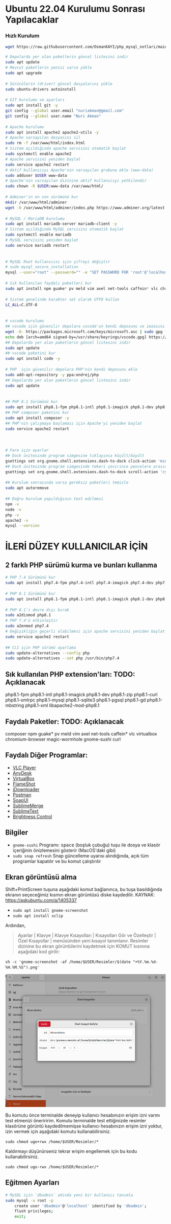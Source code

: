 
# Ubuntu 22.04 Kurulumu Sonrası Yapılacaklar

### Hızlı Kurulum
```bash
wget https://raw.githubusercontent.com/OsmanKAYI/php_mysql_notlari/main/ubuntu.22.04.kurulumu.sh -O - | sh
```

```bash
# Depolarda yer alan paketlerin güncel listesini indir
sudo apt update
# Mevcut paketlerin yenisi varsa yükle
sudo apt upgrade

# Sürücülerin (driver) güncel dosyalarını yükle
sudo ubuntu-drivers autoinstall

# GIT kurulumu ve ayarları
sudo apt install git -y
git config --global user.email "nuriakman@gmail.com"
git config --global user.name "Nuri Akman"

# Apache kurulumu
sudo apt install apache2 apache2-utils -y
# Apache varsayılan dosyasını sil
sudo rm -f /var/www/html/index.html
# Sistem açıldığında apache servisini otomatik başlat
sudo systemctl enable apache2
# Apache servisini yeniden başlat
sudo service apache2 restart
# Aktif kullanıcıyı Apache'nin varsayılan grubuna ekle (www-data)
sudo adduser $USER www-data
# Apache'nin varsayılan dizinine aktif kullanıcıyı yetkilendir
sudo chown -R $USER:www-data /var/www/html/

# Adminer'in en son sürümünü kur
mkdir /var/www/html/adminer
wget -O /var/www/html/adminer/index.php https://www.adminer.org/latest.php

# MySQL / MariaDB kurulumu
sudo apt install mariadb-server mariadb-client -y
# Sistem açıldığında MySQL servisini otomatik başlat
sudo systemctl enable mariadb
# MySQL servisini yeniden başlat
sudo service mariadb restart


# MySQL Root kullanıcısı için şifreyi değiştir
# sudo mysql_secure_installation
mysql --user="root" --password="" -e "SET PASSWORD FOR 'root'@'localhost' = PASSWORD('root');"

# Sık kullanılan faydalı paketleri kur
sudo apt install npm guake* pv meld vim axel net-tools caffein* vlc chromium-browser magic-wormhole gnome-sushi curl gnome-shell-extension-manager software-properties-common apt-transport-https wget -y

# Sistem genelinde karakter set olarak UTF8 kullan
LC_ALL=C.UTF-8


# vscode kurulumu
## vscode için güvenilir depolara vscode'un kendi deposunu ve imzasını ekle
wget -O- https://packages.microsoft.com/keys/microsoft.asc | sudo gpg --dearmor | sudo tee /usr/share/keyrings/vscode.gpg
echo deb [arch=amd64 signed-by=/usr/share/keyrings/vscode.gpg] https://packages.microsoft.com/repos/vscode stable main | sudo tee /etc/apt/sources.list.d/vscode.list
## Depolarda yer alan paketlerin güncel listesini indir
sudo apt update
## vscode paketini kur
sudo apt install code -y

# PHP  için güvenilir depolara PHP'nin kendi deposunu ekle
sudo add-apt-repository -y ppa:ondrej/php 
## Depolarda yer alan paketlerin güncel listesini indir
sudo apt update 


## PHP 8.1 Sürümünü kur
sudo apt install php8.1-fpm php8.1-intl php8.1-imagick php8.1-dev php8.1-zip php8.1-curl php8.1-xmlrpc php8.1-sqlite3 php8.1-gd php8.1-mysql php8.1-mbstring php8.1-xml php8.1-pgsql libapache2-mod-php8.1 -y
## PHP composer paketini kur
sudo apt install composer -y
## PHP'nin çalışmaya başlaması için Apache'yi yeniden başlat
sudo service apache2 restart



# Fare için ayarlar
## Dock ünitesinde program simgesine tıklayınca küçült/büyült
gsettings set org.gnome.shell.extensions.dash-to-dock click-action 'minimize'
## Dock ünitesinde program simgesinde tekeri çevirince pencelere arasında gezin
gsettings set org.gnome.shell.extensions.dash-to-dock scroll-action 'cycle-windows'

## Kurulum sonrasında varsa gereksiz paketleri temizle
sudo apt autoremove

## Doğru kurulum yapıldığının test edilmesi
npm -v
node -v
php -v
apache2 -v
mysql --version
```


# İLERİ DÜZEY KULLANICILAR İÇİN


## 2 farklı PHP sürümü kurma ve bunları kullanma
```bash
# PHP 7.4 Sürümünü kur
sudo apt install php7.4-fpm php7.4-intl php7.4-imagick php7.4-dev php7.4-zip php7.4-curl php7.4-xmlrpc php7.4-sqlite3 php7.4-gd php7.4-mysql php7.4-mbstring php7.4-pgsql php7.4-xml libapache2-mod-php7.4 -y

# PHP 8.1 Sürümünü kur
sudo apt install php8.1-fpm php8.1-intl php8.1-imagick php8.1-dev php8.1-zip php8.1-curl php8.1-xmlrpc php8.1-sqlite3 php8.1-gd php8.1-mysql php8.1-mbstring php8.1-pgsql php8.1-xml libapache2-mod-php8.1 -y

# PHP 8.1'i devre dışı bırak
sudo a2dismod php8.1
# PHP 7.4'ü etkinleştir
sudo a2enmod php7.4
# Değişikliğin geçerli olabilmesi için apache servisini yeniden başlat
sudo service apache2 restart

## CLI için PHP sürümü ayarlama
sudo update-alternatives --config php
sudo update-alternatives --set php /usr/bin/php7.4

```

## Sık kullanılan PHP extension'ları:  TODO: Açıklanacak
php8.1-fpm
php8.1-intl
php8.1-imagick
php8.1-dev
php8.1-zip
php8.1-curl
php8.1-xmlrpc
php8.1-mysql
php8.1-sqlite3
php8.1-pgsql
php8.1-gd
php8.1-mbstring
php8.1-xml
libapache2-mod-php8.1

## Faydalı Paketler: TODO: Açıklanacak
composer
npm
guake*
pv
meld
vim
axel
net-tools
caffein*
vlc
virtualbox
chromium-browser
magic-wormhole
gnome-sushi
curl

## Faydalı Diğer Programlar:
- [VLC Player](https://www.videolan.org/vlc/index.tr.html)
- [AnyDesk](https://anydesk.com/)
- [VirtualBox](https://www.virtualbox.org/)
- [FlameShot](https://flameshot.org/)
- [jDownloader](https://jdownloader.org/)
- [Postman](https://www.postman.com/)
- [SoapUI](https://www.soapui.org/downloads/soapui/)
- [SublimeMerge](https://www.sublimemerge.com/)
- [SublimeText](https://www.sublimetext.com/)
- [Brightness Control](https://linuxhint.com/control-screen-brightness-ubuntu/)

## Bilgiler
- `gnome-sushi` Programı: <kbd>space</kbd> (boşluk çubuğu) tuşu ile dosya ve klasör içeriğinin önizlemesini gösterir (MacOS'daki gibi)
- `sudo snap refresh` Snap güncelleme uyarısı alındığında, açık tüm programlar kapatılır ve bu komut çalıştırılır


## Ekran görüntüsü alma

Shift+PrintScreen tuşuna aşağıdaki komut bağlanınca, bu tuşa basıldığında ekranın seçeceğimiz kısmın ekran görüntüsü diske kaydedilir. KAYNAK: https://askubuntu.com/a/1405337

- `sudo apt install gnome-screenshot`
- `sudo apt install xclip`

Ardından, 
> Ayarlar | Klavye | Klavye Kısayolları | Kısayolları Gör ve Özelleştir | Özel Kısayollar | 
menüsünden yeni kısayol tanımlanır. Resimler dizinine bu ekran görüntülerini kaydetmek için KOMUT kısmına aşağıdaki kod girilir: 

`sh -c 'gnome-screenshot -af /home/$USER/Resimler/$(date "+%Y.%m.%d-%H.%M.%S").png'`

![Klavye Kısayolu Ekleme](https://github.com/HayatOkulum/Archive/blob/main/Images/2023.02.08-00.08.24.png)

Bu komutu önce terminalde deneyip kullanıcı hesabınızın erişim izni varmı test etmenizi öneriririm. Komutu terminalde test ettiğinizde resimler klasörüne görüntü kaydedilmemişse kullanıcı hesabınızın erişim izni yoktur, izin vermek için aşağıdaki komutu kullanabilirsiniz.

`sudo chmod ugo+rwx /home/$USER/Resimler/*`

Kaldırmayı düşünürseniz tekrar erişim engellemek için bu kodu kullanabilirsiniz.

`sudo chmod ugo-rwx /home/$USER/Resimler/*`


## Eğitmen Ayarları
```bash
# MySQL için `dbadmin` adında yeni bir kullanıcı tanımla
sudo mysql -u root -p
    create user 'dbadmin'@'localhost' identified by 'dbadmin';
    flush privileges;
    exit;

```
